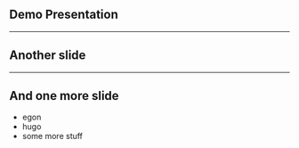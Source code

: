

## Demo Presentation


--- 

## Another slide


---

## And one more slide

- egon
- hugo
- some more stuff

